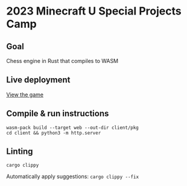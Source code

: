 # 2023 Minecraft U Special Projects Camp

## Goal

Chess engine in Rust that compiles to WASM

## Live deployment

[View the game](https://minecraftu.github.io/2023-computer-adventures/)

## Compile & run instructions

```
wasm-pack build --target web --out-dir client/pkg
cd client && python3 -m http.server
```

## Linting

`cargo clippy`

Automatically apply suggestions: `cargo clippy --fix`
